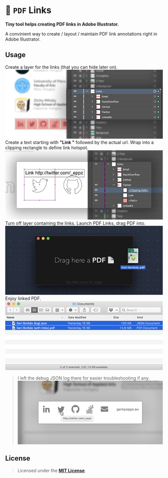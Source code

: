# 📄 `PDF` Links

**Tiny tool helps creating PDF links in Adobe Illustrator.**

A convinient way to create / layout / maintain PDF link annotations right in Adobe Illustrator.

## Usage

Create a layer for the links (that you can hide later on).
![](Documentation/PDF_Links_1.png)
Create a text starting with **"Link "** followed by the actual url.
Wrap into a clipping rectangle to define link hotspot.
![](Documentation/PDF_Links_2.png)
Turn off layer containing the links.
Launch PDF Links, drag PDF into.
![](Documentation/PDF_Links_5.png)
Enjoy linked PDF.
![](Documentation/PDF_Links_6.png)
> I left the debug JSON log there for easier troubleshooting if any.
![](Documentation/PDF_Links_7.png)


## License

> Licensed under the [**MIT License**](https://en.wikipedia.org/wiki/MIT_License).
